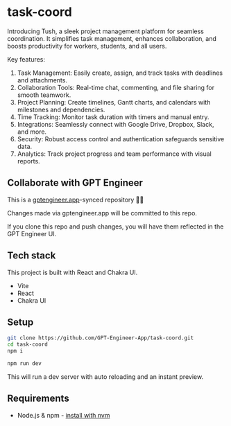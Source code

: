 # task-coord

Introducing Tush, a sleek project management platform for seamless coordination. It simplifies task management, enhances collaboration, and boosts productivity for workers, students, and all users.

Key features:
1. Task Management: Easily create, assign, and track tasks with deadlines and attachments.
2. Collaboration Tools: Real-time chat, commenting, and file sharing for smooth teamwork.
3. Project Planning: Create timelines, Gantt charts, and calendars with milestones and dependencies.
4. Time Tracking: Monitor task duration with timers and manual entry.
5. Integrations: Seamlessly connect with Google Drive, Dropbox, Slack, and more.
6. Security: Robust access control and authentication safeguards sensitive data.
7. Analytics: Track project progress and team performance with visual reports.

## Collaborate with GPT Engineer

This is a [gptengineer.app](https://gptengineer.app)-synced repository 🌟🤖

Changes made via gptengineer.app will be committed to this repo.

If you clone this repo and push changes, you will have them reflected in the GPT Engineer UI.

## Tech stack

This project is built with React and Chakra UI.

- Vite
- React
- Chakra UI

## Setup

```sh
git clone https://github.com/GPT-Engineer-App/task-coord.git
cd task-coord
npm i
```

```sh
npm run dev
```

This will run a dev server with auto reloading and an instant preview.

## Requirements

- Node.js & npm - [install with nvm](https://github.com/nvm-sh/nvm#installing-and-updating)
